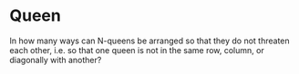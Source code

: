 # Queen
In how many ways can N-queens be arranged so that they do not threaten each other, i.e. so that one queen is not in the same row, column, or diagonally with another?
